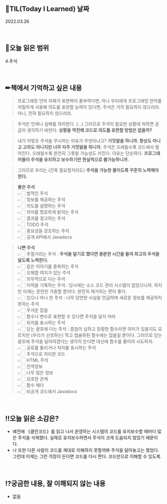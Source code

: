 ## 📆TIL(Today I Learned) 날짜
2022.03.26

<br />

## 📑오늘 읽은 범위
4.주석

<br />

## ✏책에서 기억하고 싶은 내용
> 프로그래밍 언어 자체가 표현력이 풍부하다면, 아니 우리에게 프로그래밍 언어를 치밀하게 사용해 의도를 표현할 능력이 있다면, 
> 주석은 거의 필요하지 않으리라. 아니, 전혀 필요하지 않으리라.

> 주석은 언제나 실패를 의미한다. (...) 그러므로 주석이 필요한 상황에 처하면 곰곰이 생각하기 바란다. **상황을 역전해 코드로 의도를 표현할 방법은 없을까?**

> 내가 이렇듯 주석을 무시하는 이유가 무엇이냐고? **거짓말을 하니까. 항상도 아니고 고의도 아니지만 너무 자주 거짓말을 하니까.**
> 주석은 오래될수록 코드에서 멀어진다. 오래될수록 완전히 그릇될 가능성도 커진다. 이유는 단순하다. **프로그래머들이 주석을 유지하고 보수하기란 현실적으로 불가능하니까.**

> 그러므로 우리는 (간혹 필요할지라도) **주석을 가능한 줄이도록 꾸준히 노력해야 한다.**

> **좋은 주석**  
> 👉🏻 법적인 주석  
> 👉🏻 정보를 제공하는 주석  
> 👉🏻 의도를 설명하는 주석   
> 👉🏻 의미를 명료하게 밝히는 주석  
> 👉🏻 결과를 경고하는 주석  
> 👉🏻 TODO 주석  
> 👉🏻 중요성을 강조하는 주석  
> 👉🏻 공개 API에서 Javadocs  

> **나쁜 주석**  
> 👉🏻 주절거리는 주석 : **주석을 달기로 했다면 충분한 시간을 들여 최고의 주석을 달도록 노력한다.**  
> 👉🏻 같은 이야기를 중복하는 주석  
> 👉🏻 오해할 여지가 있는 주석  
> 👉🏻 의무적으로 다는 주석  
> 👉🏻 이력을 기록하는 주석 : 당시에는 소스 코드 관리 시스템이 없었으니까. 하지만 이제는 혼란만 가중할 뿐이다. 완전히 제거하는 편이 좋다.  
> 👉🏻 있으나 마나 한 주석 : 너무 당연한 사실을 언급하며 새로운 정보를 제공하지 못하는 주석  
> 👉🏻 무서운 잡음  
> 👉🏻 함수나 변수로 표현할 수 있다면 주석을 달지 마라  
> 👉🏻 위치를 표시하는 주석  
> 👉🏻 닫는 괄호에 다는 주석 : 중첩이 심하고 장황한 함수라면 의미가 있을지도 모르지만 (우리가 선호하는) 작고 캡슐화된 함수에는 잡음일 뿐이다. 그러므로 닫는 괄호에 주석을 달아야겠다는 생각이 든다면 대신에 함수를 줄이려 시도하자.  
> 👉🏻 공로를 돌리거나 저자를 표시하는 주석  
> 👉🏻 주석으로 처리한 코드  
> 👉🏻 HTML 주석  
> 👉🏻 전역정보  
> 👉🏻 너무 많은 정보  
> 👉🏻 모호한 관계  
> 👉🏻 함수 헤더  
> 👉🏻 비공개 코드에서 Javadocs  

<br />

## ‼오늘 읽은 소감은?
- 예전에 《클린코드》를 읽고 나서 운영하는 시스템의 코드를 유지보수할 때마다 많은 주석을 삭제했다. 실제로 유지보수하면서 주석이 크게 도움되지 않았기 때문이다.
- 나 또한 다른 사람이 코드를 제대로 이해하지 못할까봐 주석을 달아놓고는 했었다. 그런데 이제는 그런 걱정이 든다면 코드를 다시 짠다. 코드만으로 이해할 수 있도록.

<br />

## ⁉궁금한 내용, 잘 이해되지 않는 내용
- 없음
